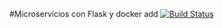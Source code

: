 #Microservicios con Flask y docker add
[![Build Status](https://travis-ci.org/abelthf/inkarri-app.svg?branch=master)](https://travis-ci.org/abelthf/inkarri-app)

